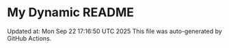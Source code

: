 # My Dynamic README
Updated at: Mon Sep 22 17:16:50 UTC 2025
This file was auto-generated by GitHub Actions.

